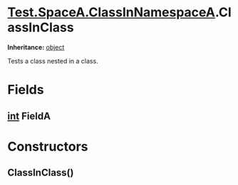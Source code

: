 # [Test.SpaceA.ClassInNamespaceA](TableOfContents.Test.SpaceA.ClassInNamespaceA.md).ClassInClass

**Inheritance:** [object](https://docs.microsoft.com/en-us/dotnet/api/system.object)  

Tests a class nested in a class.  

# Fields

## [int](https://docs.microsoft.com/en-us/dotnet/api/system.int32) FieldA

# Constructors

## ClassInClass()

